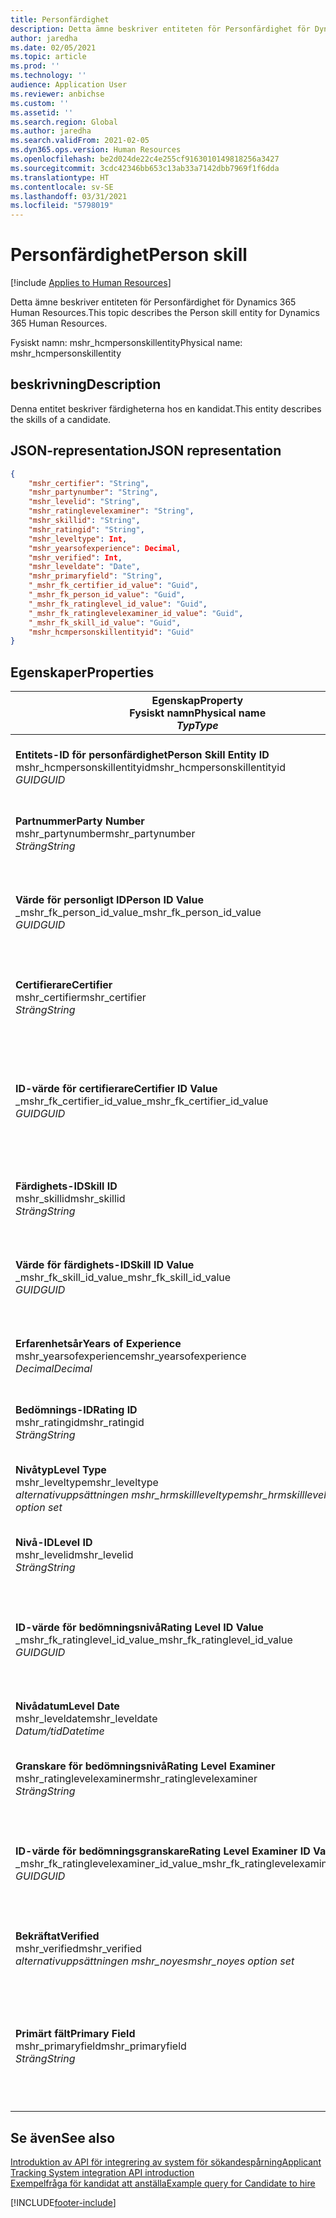 ```yaml
---
title: Personfärdighet
description: Detta ämne beskriver entiteten för Personfärdighet för Dynamics 365 Human Resources.
author: jaredha
ms.date: 02/05/2021
ms.topic: article
ms.prod: ''
ms.technology: ''
audience: Application User
ms.reviewer: anbichse
ms.custom: ''
ms.assetid: ''
ms.search.region: Global
ms.author: jaredha
ms.search.validFrom: 2021-02-05
ms.dyn365.ops.version: Human Resources
ms.openlocfilehash: be2d024de22c4e255cf9163010149818256a3427
ms.sourcegitcommit: 3cdc42346bb653c13ab33a7142dbb7969f1f6dda
ms.translationtype: HT
ms.contentlocale: sv-SE
ms.lasthandoff: 03/31/2021
ms.locfileid: "5798019"
---
```

# <a name="person-skill"></a><span data-ttu-id="ef8ea-103">Personfärdighet</span><span class="sxs-lookup"><span data-stu-id="ef8ea-103">Person skill</span></span>

[!include [Applies to Human Resources](../includes/applies-to-hr.md)]

<span data-ttu-id="ef8ea-104">Detta ämne beskriver entiteten för Personfärdighet för Dynamics 365 Human Resources.</span><span class="sxs-lookup"><span data-stu-id="ef8ea-104">This topic describes the Person skill entity for Dynamics 365 Human Resources.</span></span>

<span data-ttu-id="ef8ea-105">Fysiskt namn: mshr_hcmpersonskillentity</span><span class="sxs-lookup"><span data-stu-id="ef8ea-105">Physical name: mshr_hcmpersonskillentity</span></span>

## <a name="description"></a><span data-ttu-id="ef8ea-106">beskrivning</span><span class="sxs-lookup"><span data-stu-id="ef8ea-106">Description</span></span>

<span data-ttu-id="ef8ea-107">Denna entitet beskriver färdigheterna hos en kandidat.</span><span class="sxs-lookup"><span data-stu-id="ef8ea-107">This entity describes the skills of a candidate.</span></span>

## <a name="json-representation"></a><span data-ttu-id="ef8ea-108">JSON-representation</span><span class="sxs-lookup"><span data-stu-id="ef8ea-108">JSON representation</span></span>

```json
{
    "mshr_certifier": "String",
    "mshr_partynumber": "String",
    "mshr_levelid": "String",
    "mshr_ratinglevelexaminer": "String",
    "mshr_skillid": "String",
    "mshr_ratingid": "String",
    "mshr_leveltype": Int,
    "mshr_yearsofexperience": Decimal,
    "mshr_verified": Int,
    "mshr_leveldate": "Date",
    "mshr_primaryfield": "String",
    "_mshr_fk_certifier_id_value": "Guid",
    "_mshr_fk_person_id_value": "Guid",
    "_mshr_fk_ratinglevel_id_value": "Guid",
    "_mshr_fk_ratinglevelexaminer_id_value": "Guid",
    "_mshr_fk_skill_id_value": "Guid",
    "mshr_hcmpersonskillentityid": "Guid"
}
```

## <a name="properties"></a><span data-ttu-id="ef8ea-109">Egenskaper</span><span class="sxs-lookup"><span data-stu-id="ef8ea-109">Properties</span></span>

| <span data-ttu-id="ef8ea-110">Egenskap</span><span class="sxs-lookup"><span data-stu-id="ef8ea-110">Property</span></span><br><span data-ttu-id="ef8ea-111">**Fysiskt namn**</span><span class="sxs-lookup"><span data-stu-id="ef8ea-111">**Physical name**</span></span><br><span data-ttu-id="ef8ea-112">**_Typ_**</span><span class="sxs-lookup"><span data-stu-id="ef8ea-112">**_Type_**</span></span> | <span data-ttu-id="ef8ea-113">Använd</span><span class="sxs-lookup"><span data-stu-id="ef8ea-113">Use</span></span> | <span data-ttu-id="ef8ea-114">beskrivning</span><span class="sxs-lookup"><span data-stu-id="ef8ea-114">Description</span></span> |
| --- | --- | --- |
| <span data-ttu-id="ef8ea-115">**Entitets-ID för personfärdighet**</span><span class="sxs-lookup"><span data-stu-id="ef8ea-115">**Person Skill Entity ID**</span></span><br><span data-ttu-id="ef8ea-116">mshr_hcmpersonskillentityid</span><span class="sxs-lookup"><span data-stu-id="ef8ea-116">mshr_hcmpersonskillentityid</span></span><br><span data-ttu-id="ef8ea-117">*GUID*</span><span class="sxs-lookup"><span data-stu-id="ef8ea-117">*GUID*</span></span> | <span data-ttu-id="ef8ea-118">Skrivskydd</span><span class="sxs-lookup"><span data-stu-id="ef8ea-118">Read-only</span></span><br><span data-ttu-id="ef8ea-119">Obligatoriskt</span><span class="sxs-lookup"><span data-stu-id="ef8ea-119">Required</span></span> | <span data-ttu-id="ef8ea-120">Systemgenererad, unik identifierare för entitetsposten.</span><span class="sxs-lookup"><span data-stu-id="ef8ea-120">System-generated unique identifier for the entity record.</span></span> |
| <span data-ttu-id="ef8ea-121">**Partnummer**</span><span class="sxs-lookup"><span data-stu-id="ef8ea-121">**Party Number**</span></span><br><span data-ttu-id="ef8ea-122">mshr_partynumber</span><span class="sxs-lookup"><span data-stu-id="ef8ea-122">mshr_partynumber</span></span><br><span data-ttu-id="ef8ea-123">*Sträng*</span><span class="sxs-lookup"><span data-stu-id="ef8ea-123">*String*</span></span> | <span data-ttu-id="ef8ea-124">Skrivskydd</span><span class="sxs-lookup"><span data-stu-id="ef8ea-124">Read/write</span></span><br><span data-ttu-id="ef8ea-125">Obligatoriskt</span><span class="sxs-lookup"><span data-stu-id="ef8ea-125">Required</span></span> |   <span data-ttu-id="ef8ea-126">ID för den associerade partens (personens) post.</span><span class="sxs-lookup"><span data-stu-id="ef8ea-126">The ID of the associated party (person) record.</span></span> |
| <span data-ttu-id="ef8ea-127">**Värde för personligt ID**</span><span class="sxs-lookup"><span data-stu-id="ef8ea-127">**Person ID Value**</span></span><br><span data-ttu-id="ef8ea-128">_mshr_fk_person_id_value</span><span class="sxs-lookup"><span data-stu-id="ef8ea-128">_mshr_fk_person_id_value</span></span><br><span data-ttu-id="ef8ea-129">*GUID*</span><span class="sxs-lookup"><span data-stu-id="ef8ea-129">*GUID*</span></span> | <span data-ttu-id="ef8ea-130">Skrivskydd</span><span class="sxs-lookup"><span data-stu-id="ef8ea-130">Read-only</span></span><br><span data-ttu-id="ef8ea-131">Obligatoriskt</span><span class="sxs-lookup"><span data-stu-id="ef8ea-131">Required</span></span><br><span data-ttu-id="ef8ea-132">Sekundärnyckel: mshr_dirpersonentityid för mshr_dirpersonentity</span><span class="sxs-lookup"><span data-stu-id="ef8ea-132">Foreign key: mshr_dirpersonentityid of mshr_dirpersonentity</span></span> | <span data-ttu-id="ef8ea-133">Den systemgenererade, unika identifieraren för entitetsposten för parten (personen).</span><span class="sxs-lookup"><span data-stu-id="ef8ea-133">The system-generated identifier of the party (person) entity record.</span></span> |
| <span data-ttu-id="ef8ea-134">**Certifierare**</span><span class="sxs-lookup"><span data-stu-id="ef8ea-134">**Certifier**</span></span><br><span data-ttu-id="ef8ea-135">mshr_certifier</span><span class="sxs-lookup"><span data-stu-id="ef8ea-135">mshr_certifier</span></span><br><span data-ttu-id="ef8ea-136">*Sträng*</span><span class="sxs-lookup"><span data-stu-id="ef8ea-136">*String*</span></span> | <span data-ttu-id="ef8ea-137">Skrivskydd</span><span class="sxs-lookup"><span data-stu-id="ef8ea-137">Read/write</span></span><br><span data-ttu-id="ef8ea-138">Valfritt</span><span class="sxs-lookup"><span data-stu-id="ef8ea-138">Optional</span></span> | <span data-ttu-id="ef8ea-139">Personalnumret för den medarbetare som certifierade denna färdighet.</span><span class="sxs-lookup"><span data-stu-id="ef8ea-139">The personnel number of the worker who certified this skill.</span></span> |
| <span data-ttu-id="ef8ea-140">**ID-värde för certifierare**</span><span class="sxs-lookup"><span data-stu-id="ef8ea-140">**Certifier ID Value**</span></span><br><span data-ttu-id="ef8ea-141">_mshr_fk_certifier_id_value</span><span class="sxs-lookup"><span data-stu-id="ef8ea-141">_mshr_fk_certifier_id_value</span></span><br><span data-ttu-id="ef8ea-142">*GUID*</span><span class="sxs-lookup"><span data-stu-id="ef8ea-142">*GUID*</span></span> | <span data-ttu-id="ef8ea-143">Skrivskydd</span><span class="sxs-lookup"><span data-stu-id="ef8ea-143">Read-only</span></span><br><span data-ttu-id="ef8ea-144">Valfritt</span><span class="sxs-lookup"><span data-stu-id="ef8ea-144">Optional</span></span><br><span data-ttu-id="ef8ea-145">Sekundärnyckel: mshr_hcmworkerentityid för mshr_hcmworkerentity</span><span class="sxs-lookup"><span data-stu-id="ef8ea-145">Foreign key: mshr_hcmworkerentityid of mshr_hcmworkerentity</span></span> | <span data-ttu-id="ef8ea-146">Systemgenererad unik identifierare för arbetarposten för den medarbetare som certifierade färdigheten.</span><span class="sxs-lookup"><span data-stu-id="ef8ea-146">System-generated unique identifier of the worker record for the worker who certified the skill.</span></span> |
| <span data-ttu-id="ef8ea-147">**Färdighets-ID**</span><span class="sxs-lookup"><span data-stu-id="ef8ea-147">**Skill ID**</span></span><br><span data-ttu-id="ef8ea-148">mshr_skillid</span><span class="sxs-lookup"><span data-stu-id="ef8ea-148">mshr_skillid</span></span><br><span data-ttu-id="ef8ea-149">*Sträng*</span><span class="sxs-lookup"><span data-stu-id="ef8ea-149">*String*</span></span> | <span data-ttu-id="ef8ea-150">Skrivskydd</span><span class="sxs-lookup"><span data-stu-id="ef8ea-150">Read/write</span></span><br><span data-ttu-id="ef8ea-151">Obligatoriskt</span><span class="sxs-lookup"><span data-stu-id="ef8ea-151">Required</span></span> | <span data-ttu-id="ef8ea-152">Identifieraren för den färdighet som angetts i Personal.</span><span class="sxs-lookup"><span data-stu-id="ef8ea-152">The identifier of the skill defined in Human Resources.</span></span> |
| <span data-ttu-id="ef8ea-153">**Värde för färdighets-ID**</span><span class="sxs-lookup"><span data-stu-id="ef8ea-153">**Skill ID Value**</span></span><br><span data-ttu-id="ef8ea-154">_mshr_fk_skill_id_value</span><span class="sxs-lookup"><span data-stu-id="ef8ea-154">_mshr_fk_skill_id_value</span></span><br><span data-ttu-id="ef8ea-155">*GUID*</span><span class="sxs-lookup"><span data-stu-id="ef8ea-155">*GUID*</span></span> | <span data-ttu-id="ef8ea-156">Skrivskydd</span><span class="sxs-lookup"><span data-stu-id="ef8ea-156">Read-only</span></span><br><span data-ttu-id="ef8ea-157">Obligatoriskt</span><span class="sxs-lookup"><span data-stu-id="ef8ea-157">Required</span></span><br><span data-ttu-id="ef8ea-158">Sekundärnyckel: mshr_hcmskillentityid tillhörande mshr_hcmskillentity</span><span class="sxs-lookup"><span data-stu-id="ef8ea-158">Foreign key: mshr_hcmskillentityid of mshr_hcmskillentity</span></span> | <span data-ttu-id="ef8ea-159">Den systemgenererade, unika identifieraren för vald färdighet.</span><span class="sxs-lookup"><span data-stu-id="ef8ea-159">The system-generated identifier of the selected skill.</span></span> |
| <span data-ttu-id="ef8ea-160">**Erfarenhetsår**</span><span class="sxs-lookup"><span data-stu-id="ef8ea-160">**Years of Experience**</span></span><br><span data-ttu-id="ef8ea-161">mshr_yearsofexperience</span><span class="sxs-lookup"><span data-stu-id="ef8ea-161">mshr_yearsofexperience</span></span><br><span data-ttu-id="ef8ea-162">*Decimal*</span><span class="sxs-lookup"><span data-stu-id="ef8ea-162">*Decimal*</span></span> | <span data-ttu-id="ef8ea-163">Skrivskydd</span><span class="sxs-lookup"><span data-stu-id="ef8ea-163">Read/write</span></span><br><span data-ttu-id="ef8ea-164">Valfritt</span><span class="sxs-lookup"><span data-stu-id="ef8ea-164">Optional</span></span> | <span data-ttu-id="ef8ea-165">Det antal års erfarenhet som kandidaten har av denna denna färdighet.</span><span class="sxs-lookup"><span data-stu-id="ef8ea-165">The years of experience the candidate has in this skill.</span></span> |
| <span data-ttu-id="ef8ea-166">**Bedömnings-ID**</span><span class="sxs-lookup"><span data-stu-id="ef8ea-166">**Rating ID**</span></span><br><span data-ttu-id="ef8ea-167">mshr_ratingid</span><span class="sxs-lookup"><span data-stu-id="ef8ea-167">mshr_ratingid</span></span><br><span data-ttu-id="ef8ea-168">*Sträng*</span><span class="sxs-lookup"><span data-stu-id="ef8ea-168">*String*</span></span> | <span data-ttu-id="ef8ea-169">Skrivskydd</span><span class="sxs-lookup"><span data-stu-id="ef8ea-169">Read/write</span></span><br><span data-ttu-id="ef8ea-170">Obligatoriskt</span><span class="sxs-lookup"><span data-stu-id="ef8ea-170">Required</span></span> | <span data-ttu-id="ef8ea-171">Bedömningsskaletypen.</span><span class="sxs-lookup"><span data-stu-id="ef8ea-171">The rating scale type.</span></span> <span data-ttu-id="ef8ea-172">För denna entitet är värdet **Kompetenser**.</span><span class="sxs-lookup"><span data-stu-id="ef8ea-172">For this entity, the value is **Skills**.</span></span> |
| <span data-ttu-id="ef8ea-173">**Nivåtyp**</span><span class="sxs-lookup"><span data-stu-id="ef8ea-173">**Level Type**</span></span><br><span data-ttu-id="ef8ea-174">mshr_leveltype</span><span class="sxs-lookup"><span data-stu-id="ef8ea-174">mshr_leveltype</span></span><br><span data-ttu-id="ef8ea-175">*alternativuppsättningen mshr_hrmskillleveltype*</span><span class="sxs-lookup"><span data-stu-id="ef8ea-175">*mshr_hrmskillleveltype option set*</span></span> | <span data-ttu-id="ef8ea-176">Skrivskydd</span><span class="sxs-lookup"><span data-stu-id="ef8ea-176">Read/write</span></span><br><span data-ttu-id="ef8ea-177">Obligatoriskt</span><span class="sxs-lookup"><span data-stu-id="ef8ea-177">Required</span></span> | <span data-ttu-id="ef8ea-178">En typkategorisering för den nivå som tilldelats färdigheten.</span><span class="sxs-lookup"><span data-stu-id="ef8ea-178">A type categorization for the level assigned to the skill.</span></span> |
| <span data-ttu-id="ef8ea-179">**Nivå-ID**</span><span class="sxs-lookup"><span data-stu-id="ef8ea-179">**Level ID**</span></span><br><span data-ttu-id="ef8ea-180">mshr_levelid</span><span class="sxs-lookup"><span data-stu-id="ef8ea-180">mshr_levelid</span></span><br><span data-ttu-id="ef8ea-181">*Sträng*</span><span class="sxs-lookup"><span data-stu-id="ef8ea-181">*String*</span></span> | <span data-ttu-id="ef8ea-182">Skrivskydd</span><span class="sxs-lookup"><span data-stu-id="ef8ea-182">Read/write</span></span><br><span data-ttu-id="ef8ea-183">Obligatoriskt</span><span class="sxs-lookup"><span data-stu-id="ef8ea-183">Required</span></span> | <span data-ttu-id="ef8ea-184">ID:t för bedömningsnivån som kandidaten har för denna färdighet.</span><span class="sxs-lookup"><span data-stu-id="ef8ea-184">The ID of the Rating Level the candidate has for this skill.</span></span> |
| <span data-ttu-id="ef8ea-185">**ID-värde för bedömningsnivå**</span><span class="sxs-lookup"><span data-stu-id="ef8ea-185">**Rating Level ID Value**</span></span><br><span data-ttu-id="ef8ea-186">_mshr_fk_ratinglevel_id_value</span><span class="sxs-lookup"><span data-stu-id="ef8ea-186">_mshr_fk_ratinglevel_id_value</span></span><br><span data-ttu-id="ef8ea-187">*GUID*</span><span class="sxs-lookup"><span data-stu-id="ef8ea-187">*GUID*</span></span> | <span data-ttu-id="ef8ea-188">Skrivskydd</span><span class="sxs-lookup"><span data-stu-id="ef8ea-188">Read-only</span></span><br><span data-ttu-id="ef8ea-189">Obligatoriskt</span><span class="sxs-lookup"><span data-stu-id="ef8ea-189">Required</span></span><br><span data-ttu-id="ef8ea-190">Sekundärnyckel: mshr_hcmratinglevelentityid tillhörande mshr_hcmratinglevelentity</span><span class="sxs-lookup"><span data-stu-id="ef8ea-190">Foreign key: mshr_hcmratinglevelentityid of mshr_hcmratinglevelentity</span></span> | <span data-ttu-id="ef8ea-191">Den systemgenererade, unika identifieraren för bedömningsnivån.</span><span class="sxs-lookup"><span data-stu-id="ef8ea-191">The system-generated identifier of the rating level.</span></span> |
| <span data-ttu-id="ef8ea-192">**Nivådatum**</span><span class="sxs-lookup"><span data-stu-id="ef8ea-192">**Level Date**</span></span><br><span data-ttu-id="ef8ea-193">mshr_leveldate</span><span class="sxs-lookup"><span data-stu-id="ef8ea-193">mshr_leveldate</span></span><br><span data-ttu-id="ef8ea-194">*Datum/tid*</span><span class="sxs-lookup"><span data-stu-id="ef8ea-194">*Datetime*</span></span> | <span data-ttu-id="ef8ea-195">Skrivskydd</span><span class="sxs-lookup"><span data-stu-id="ef8ea-195">Read/write</span></span><br><span data-ttu-id="ef8ea-196">Obligatoriskt</span><span class="sxs-lookup"><span data-stu-id="ef8ea-196">Required</span></span> | <span data-ttu-id="ef8ea-197">Det datum då kandidaten klassades i färdigheten.</span><span class="sxs-lookup"><span data-stu-id="ef8ea-197">The date at which the candidate was rated in the skill.</span></span> |
| <span data-ttu-id="ef8ea-198">**Granskare för bedömningsnivå**</span><span class="sxs-lookup"><span data-stu-id="ef8ea-198">**Rating Level Examiner**</span></span><br><span data-ttu-id="ef8ea-199">mshr_ratinglevelexaminer</span><span class="sxs-lookup"><span data-stu-id="ef8ea-199">mshr_ratinglevelexaminer</span></span><br><span data-ttu-id="ef8ea-200">*Sträng*</span><span class="sxs-lookup"><span data-stu-id="ef8ea-200">*String*</span></span> | <span data-ttu-id="ef8ea-201">Skrivskydd</span><span class="sxs-lookup"><span data-stu-id="ef8ea-201">Read/write</span></span><br><span data-ttu-id="ef8ea-202">Valfritt</span><span class="sxs-lookup"><span data-stu-id="ef8ea-202">Optional</span></span> | <span data-ttu-id="ef8ea-203">Personalnumret för den medarbetare som bedömt kandidaten.</span><span class="sxs-lookup"><span data-stu-id="ef8ea-203">The personnel number of the worker who rated the candidate.</span></span> |
| <span data-ttu-id="ef8ea-204">**ID-värde för bedömningsgranskare**</span><span class="sxs-lookup"><span data-stu-id="ef8ea-204">**Rating Level Examiner ID Value**</span></span><br><span data-ttu-id="ef8ea-205">_mshr_fk_ratinglevelexaminer_id_value</span><span class="sxs-lookup"><span data-stu-id="ef8ea-205">_mshr_fk_ratinglevelexaminer_id_value</span></span><br><span data-ttu-id="ef8ea-206">*GUID*</span><span class="sxs-lookup"><span data-stu-id="ef8ea-206">*GUID*</span></span> | <span data-ttu-id="ef8ea-207">Skrivskydd</span><span class="sxs-lookup"><span data-stu-id="ef8ea-207">Read-only</span></span><br><span data-ttu-id="ef8ea-208">Valfritt</span><span class="sxs-lookup"><span data-stu-id="ef8ea-208">Optional</span></span><br><span data-ttu-id="ef8ea-209">Sekundärnyckel: mshr_hcmworkerentityid för mshr_hcmworkerentity</span><span class="sxs-lookup"><span data-stu-id="ef8ea-209">Foreign key: mshr_hcmworkerentityid of mshr_hcmworkerentity</span></span> | <span data-ttu-id="ef8ea-210">Den systemgenererade identifieraren för den medarbetare som undersökte kandidatens färdighetsnivå.</span><span class="sxs-lookup"><span data-stu-id="ef8ea-210">The system-generated identifier of the worker who examined the candidate’s skill level.</span></span> |
| <span data-ttu-id="ef8ea-211">**Bekräftat**</span><span class="sxs-lookup"><span data-stu-id="ef8ea-211">**Verified**</span></span><br><span data-ttu-id="ef8ea-212">mshr_verified</span><span class="sxs-lookup"><span data-stu-id="ef8ea-212">mshr_verified</span></span><br><span data-ttu-id="ef8ea-213">*alternativuppsättningen mshr_noyes*</span><span class="sxs-lookup"><span data-stu-id="ef8ea-213">*mshr_noyes option set*</span></span> | <span data-ttu-id="ef8ea-214">Skrivskydd</span><span class="sxs-lookup"><span data-stu-id="ef8ea-214">Read/write</span></span><br><span data-ttu-id="ef8ea-215">Obligatoriskt</span><span class="sxs-lookup"><span data-stu-id="ef8ea-215">Required</span></span> | <span data-ttu-id="ef8ea-216">Indikerar huruvida den bedömda färdigheten har verifierats.</span><span class="sxs-lookup"><span data-stu-id="ef8ea-216">Indicates whether the assessed skill level has been verified.</span></span> |
| <span data-ttu-id="ef8ea-217">**Primärt fält**</span><span class="sxs-lookup"><span data-stu-id="ef8ea-217">**Primary Field**</span></span><br><span data-ttu-id="ef8ea-218">mshr_primaryfield</span><span class="sxs-lookup"><span data-stu-id="ef8ea-218">mshr_primaryfield</span></span><br><span data-ttu-id="ef8ea-219">*Sträng*</span><span class="sxs-lookup"><span data-stu-id="ef8ea-219">*String*</span></span> | <span data-ttu-id="ef8ea-220">Skrivskydd</span><span class="sxs-lookup"><span data-stu-id="ef8ea-220">Read-only</span></span><br><span data-ttu-id="ef8ea-221">Obligatoriskt</span><span class="sxs-lookup"><span data-stu-id="ef8ea-221">Required</span></span> | <span data-ttu-id="ef8ea-222">Fält som används som identifierare för entitetsposten.</span><span class="sxs-lookup"><span data-stu-id="ef8ea-222">Field to be used as an identifier of the entity record.</span></span> <span data-ttu-id="ef8ea-223">Kombination av partnummer, nivåtyp, färdighets-ID och nivådatum.</span><span class="sxs-lookup"><span data-stu-id="ef8ea-223">Combination of party number, level type, skill ID, and level date.</span></span> |

## <a name="see-also"></a><span data-ttu-id="ef8ea-224">Se även</span><span class="sxs-lookup"><span data-stu-id="ef8ea-224">See also</span></span>

[<span data-ttu-id="ef8ea-225">Introduktion av API för integrering av system för sökandespårning</span><span class="sxs-lookup"><span data-stu-id="ef8ea-225">Applicant Tracking System integration API introduction</span></span>](hr-admin-integration-ats-api-introduction.md)<br>
[<span data-ttu-id="ef8ea-226">Exempelfråga för kandidat att anställa</span><span class="sxs-lookup"><span data-stu-id="ef8ea-226">Example query for Candidate to hire</span></span>](hr-admin-integration-ats-api-candidate-to-hire-example-query.md)



[!INCLUDE[footer-include](../includes/footer-banner.md)]